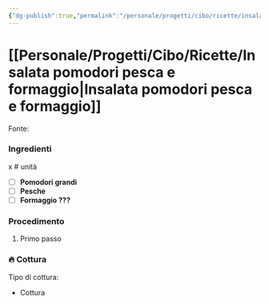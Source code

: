 ```yaml
---
{"dg-publish":true,"permalink":"/personale/progetti/cibo/ricette/insalata-pomodori-pesca-e-formaggio/"}
---
```


# [[Personale/Progetti/Cibo/Ricette/Insalata pomodori pesca e formaggio\|Insalata pomodori pesca e formaggio]]

Fonte: 


### Ingredienti

x # unità

- [ ] **Pomodori grandi**
- [ ] **Pesche**
- [ ] **Formaggio ???**

### Procedimento

1. Primo passo


### 🔥 Cottura

Tipo di cottura:
- Cottura

